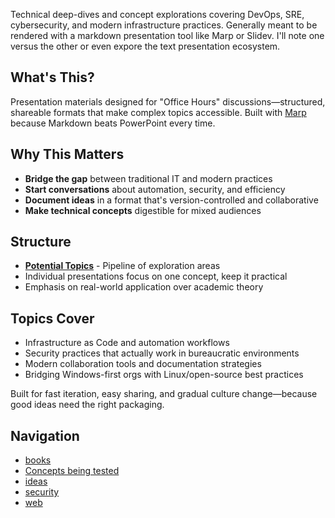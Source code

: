 Technical deep-dives and concept explorations covering DevOps, SRE, cybersecurity, and modern infrastructure practices. Generally meant to be rendered with a markdown presentation tool like Marp or Slidev. I'll note one versus the other or even expore the text presentation ecosystem.

## What's This?
Presentation materials designed for "Office Hours" discussions—structured, shareable formats that make complex topics accessible. Built with [Marp](https://marp.app/) because Markdown beats PowerPoint every time.

## Why This Matters
- **Bridge the gap** between traditional IT and modern practices
- **Start conversations** about automation, security, and efficiency
- **Document ideas** in a format that's version-controlled and collaborative
- **Make technical concepts** digestible for mixed audiences

## Structure
- **[Potential Topics](./potential-topics)** - Pipeline of exploration areas
- Individual presentations focus on one concept, keep it practical
- Emphasis on real-world application over academic theory

## Topics Cover
- Infrastructure as Code and automation workflows
- Security practices that actually work in bureaucratic environments
- Modern collaboration tools and documentation strategies
- Bridging Windows-first orgs with Linux/open-source best practices

Built for fast iteration, easy sharing, and gradual culture change—because good ideas need the right packaging.

## Navigation

- [books](./books)
- [Concepts being tested](./concepts-being-tested)
- [ideas](./ideas)
- [security](./security)
- [web](./web)
